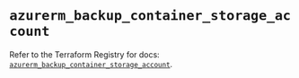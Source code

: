 # `azurerm_backup_container_storage_account`

Refer to the Terraform Registry for docs: [`azurerm_backup_container_storage_account`](https://registry.terraform.io/providers/hashicorp/azurerm/4.11.0/docs/resources/backup_container_storage_account).
